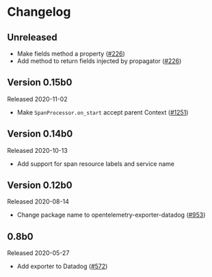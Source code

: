# Changelog

## Unreleased

- Make fields method a property
  ([#226](https://github.com/open-telemetry/opentelemetry-python/pull/226))
- Add method to return fields injected by propagator
  ([#226](https://github.com/open-telemetry/opentelemetry-python/pull/226))

## Version 0.15b0

Released 2020-11-02

 - Make `SpanProcessor.on_start` accept parent Context
  ([#1251](https://github.com/open-telemetry/opentelemetry-python/pull/1251))

## Version 0.14b0

Released 2020-10-13

- Add support for span resource labels and service name 

## Version 0.12b0

Released 2020-08-14

- Change package name to opentelemetry-exporter-datadog
  ([#953](https://github.com/open-telemetry/opentelemetry-python/pull/953))

## 0.8b0

Released 2020-05-27

- Add exporter to Datadog 
  ([#572](https://github.com/open-telemetry/opentelemetry-python/pull/572))

